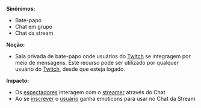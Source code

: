 **Sinônimos:**
* Bate-papo
* Chat em grupo
* Chat da stream

**Noção:**
* Sala privada de bate-papo onde usuários do [Twitch](Twitch) se integragem por meio de mensagens. Este recurso pode ser utilizado por qualquer usuário do [Twitch](Twitch), desde que esteja logado.

**Impacto:**
* Os [espectadores](Viewer) interagem com o [streamer](streamer) através do Chat
* Ao se [inscrever](Subscribe) o [usuário](User) ganha emoticons para usar no Chat da Stream
